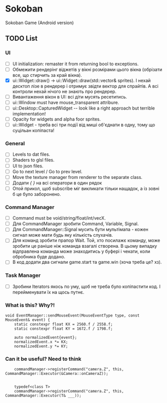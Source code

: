 # Sokoban
Sokoban Game (Android version)

## TODO List
### UI
- [ ] UI initialization: remaster it from returning bool to exceptions.
- [ ] Обмежити рендерінг віджетів у вікні розмірами цього вікна (обрізати все, що стирчить за край вікна).
- [x] ui::Widget::draw() -> ui::Widget::draw(std::vector<Sprite>& sprites).
      І нехай десктоп лізе в рендерер і отримує звідти вектор для спрайтів.
      А всі контроли нехай нічого не знають про рендерер.
- [ ] Вивантаження вікон в UI: всі діти мусять ресетитись.
- [ ] ui::Window must have mouse_transparent attribure.
- [ ] ui::Desktop::CapturedWidget -- look like a right approach but terrible implementation!
- [ ] Opacity for widgets and alpha foor sprites.
- [ ] ui::Widget - треба всі три події від миші об'єднати в одну, тому що суцільан копіпаста!
### General
- [ ] Levels to dat files.
- [ ] Shaders to glsl files.
- [ ] UI to json files.
- [ ] Go to next level / Go to prev level.
- [ ] Move the texture manager from renderer to the separate class.
- [ ] Додати *{ }* на всі оператори в один рядок
- [ ] Отой прикол, щоб subscribe міг викликати тільки нащадок, а із зовні б це було заборонено.
### Command Manager
- [ ] Command must be void/string/float/int/vecX.
- [ ] Для CommandManager зробити Command, Variable, Signal.
- [ ] Для CommandManager::Signal мусить бути мультімапа - кожен сигнал може мати будь яку кількість слухачів.
- [ ] Для команд зробити прапор Wait. Той, хто посилажє команду, може зробити це раніше ніж команда взагалі створена.
      В цьому випадку відправлена команда може знаходитись у буфері і чекати, коли обробника буде додано. 
- [ ] В код додати два сигнали game.start та game.win (хоча треба це? хз).
### Task Manager
- [ ] Зробини Iterators якось по уму, щоб не треба було копіпастити код. І перейменувати їх на щось путнє.

### What is this? Why?!
```
void EventManager::sendMouseEvent(MouseEventType type, const MouseEvent& event) {
    static constexpr float KX = 2560.f / 2558.f;
    static constexpr float KY = 1672.f / 1798.f;

    auto normalizedEvent{event};
    normalizedEvent.x *= KX;
    normalizedEvent.y *= KY;
```

### Can it be useful? Need to think
```
    commandManager->registerCommand("camera.Z", this, CommandManager::Executor(&Camera::onCameraZ));


    typedef<class T>
    commandManager->registerCommand("camera.Z", this, CommandManager::Executor(T& ___));

```


